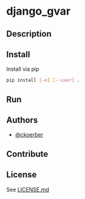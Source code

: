 # django_gvar

## Description

## Install
Install via pip
```bash
pip install [-e] [--user] .
```

## Run


## Authors
* [@ckoerber](https://www.ckoerber.com)

## Contribute

## License
See [LICENSE.md](LICENSE.md)
